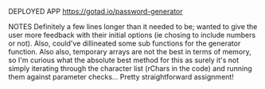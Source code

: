 DEPLOYED APP
https://gotad.io/password-generator

NOTES
Definitely a few lines longer than it needed to be; wanted to give the user more feedback with their initial options (ie chosing to include numbers or not). Also, could've dillineated some sub functions for the generator function.
Also also, temporary arrays are not the best in terms of memory, so I'm curious what the absolute best method for this as surely it's not simply iterating through the character list (rChars in the code) and running them against parameter checks...
Pretty straightforward assignment!